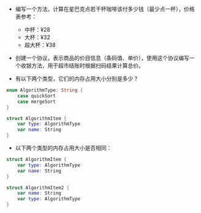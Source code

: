 - 编写一个方法，计算在星巴克点若干杯咖啡该付多少钱（最少点一杯），价格表参考：
  - 中杯：¥28
  - 大杯：¥32
  - 超大杯：¥38

- 创建一个协议，表示商品的价目信息（条码值、单价），使用这个协议编写一个收银方法，用于超市结账时根据扫码结果计算总价。

- 有以下两个类型，它们的内存占用大小分别是多少？

```swift
enum AlgorithmType: String {
    case quickSort
    case mergeSort
}

struct AlgorithmItem {
    var type: AlgorithmType
    var name: String
}
```

- 以下两个类型的内存占用大小是否相同：

```swift
struct AlgorithmItem {
    var type: AlgorithmType
    var name: String
}

struct AlgorithmItem2 {
    var name: String
    var type: AlgorithmType
}
```
